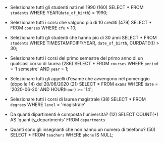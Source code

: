 - Selezionare tutti gli studenti nati nel 1990 (160)
SELECT *
FROM `students` 
WHERE YEAR(`date_of_birth`) = 1990;

- Selezionare tutti i corsi che valgono più di 10 crediti (479)
SELECT * 
FROM `courses` 
WHERE `cfu` > 10;

- Selezionare tutti gli studenti che hanno più di 30 anni
SELECT *
FROM `students` 
WHERE TIMESTAMPDIFF(YEAR, `date_of_birth`, CURDATE()) > 30;

- Selezionare tutti i corsi del primo semestre del primo anno di un qualsiasi corso di
laurea (286)
SELECT * 
FROM `courses` 
WHERE `period` = 'I semestre' 
AND `year` = 1;

- Selezionare tutti gli appelli d'esame che avvengono nel pomeriggio (dopo le 14) del
20/06/2020 (21)
SELECT *
FROM `exams`
WHERE `date` = '2020-06-20'
AND HOUR(`hour`) >= '14';

- Selezionare tutti i corsi di laurea magistrale (38)
SELECT * 
FROM `degrees`
WHERE `level` = 'magistrale'

- Da quanti dipartimenti è composta l'università? (12)
SELECT COUNT(*) AS 'quantity_departments' 
FROM `departments`

- Quanti sono gli insegnanti che non hanno un numero di telefono? (50)
SELECT * 
FROM `teachers` 
WHERE `phone` IS NULL; 